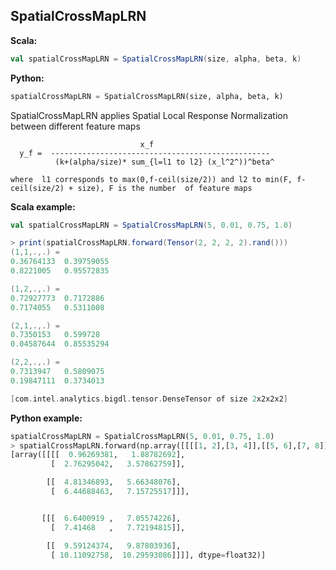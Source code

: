 ## SpatialCrossMapLRN ##

**Scala:**
```scala
val spatialCrossMapLRN = SpatialCrossMapLRN(size, alpha, beta, k)
```
**Python:**
```python
spatialCrossMapLRN = SpatialCrossMapLRN(size, alpha, beta, k)
```

SpatialCrossMapLRN applies Spatial Local Response Normalization between different feature maps

```
                             x_f
  y_f =  -------------------------------------------------
          (k+(alpha/size)* sum_{l=l1 to l2} (x_l^2^))^beta^
          
where  l1 corresponds to max(0,f-ceil(size/2)) and l2 to min(F, f-ceil(size/2) + size), F is the number  of feature maps       
```

**Scala example:**
```scala
val spatialCrossMapLRN = SpatialCrossMapLRN(5, 0.01, 0.75, 1.0)

> print(spatialCrossMapLRN.forward(Tensor(2, 2, 2, 2).rand()))
(1,1,.,.) =
0.36764133	0.39759055	
0.8221005	0.95572835	

(1,2,.,.) =
0.72927773	0.7172886	
0.7174055	0.5311008	

(2,1,.,.) =
0.7350153	0.599728	
0.04587644	0.85535294	

(2,2,.,.) =
0.7313947	0.5809075	
0.19847111	0.3734013	

[com.intel.analytics.bigdl.tensor.DenseTensor of size 2x2x2x2]


```

**Python example:**
```python
spatialCrossMapLRN = SpatialCrossMapLRN(5, 0.01, 0.75, 1.0)
> spatialCrossMapLRN.forward(np.array([[[[1, 2],[3, 4]],[[5, 6],[7, 8]]],[[[9, 10],[11, 12]],[[13, 14],[15, 16]]]]))
[array([[[[  0.96269381,   1.88782692],
         [  2.76295042,   3.57862759]],

        [[  4.81346893,   5.66348076],
         [  6.44688463,   7.15725517]]],


       [[[  6.6400919 ,   7.05574226],
         [  7.41468   ,   7.72194815]],

        [[  9.59124374,   9.87803936],
         [ 10.11092758,  10.29593086]]]], dtype=float32)]

     
```

